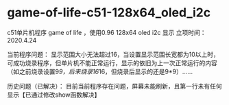 # game-of-life-c51-128x64_oled_i2c

c51单片机程序 game of life ，使用0.96 128x64 oled i2c 显示
立项时间：2020.4.24

当前程序问题：
显示范围大小无法超过16，当设置显示范围长宽都为10以上时，可成功烧录程序，但单片机不能正常运行，显示的依旧为上一次正常运行的内容（如之前烧录设置9*9，后来烧录16*16，但烧录后显示的还是9*9）......


历史问题（已解决）：
目前当前程序存在问题，屏幕未能刷新，且第一行未有任何显示【已通过修改show函数解决】

